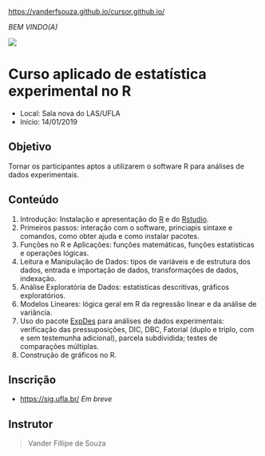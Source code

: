 https://vanderfsouza.github.io/cursor.github.io/

*BEM VINDO(A)*

![](https://www.r-project.org/Rlogo.png) 

# **Curso aplicado de estatística experimental no R**

* Local: Sala nova do LAS/UFLA 
* Início: 14/01/2019

## Objetivo

Tornar os participantes aptos a utilizarem o software R para análises de dados experimentais.

## Conteúdo

1. Introdução: Instalação e apresentação do [R](https://cran.r-project.org/) e do [Rstudio](https://www.rstudio.com/products/rstudio/download/#download).
2. Primeiros passos: interação com o software, princiapis sintaxe e comandos, como obter ajuda e como instalar pacotes.
3. Funções no R e Aplicações: funções matemáticas, funções estatísticas e operações lógicas.
4. Leitura e Manipulação de Dados: tipos de variáveis e de estrutura dos dados, entrada e importação de dados, transformações de dados, indexação.
5. Análise Exploratória de Dados: estatísticas descritivas, gráficos exploratórios.
6. Modelos Lineares: lógica geral em R da regressão linear e da análise de variância.
7. Uso do pacote [ExpDes](https://cran.r-project.org/web/packages/ExpDes/ExpDes.pdf) para análises de dados experimentais: verificação das pressuposições, DIC, DBC, Fatorial (duplo e triplo, com e sem testemunha adicional), parcela subdividida; testes de comparações múltiplas.
8. Construção de gráficos no R.

## Inscrição

* https://sig.ufla.br/
*Em breve*

## Instrutor

> Vander Fillipe de Souza

